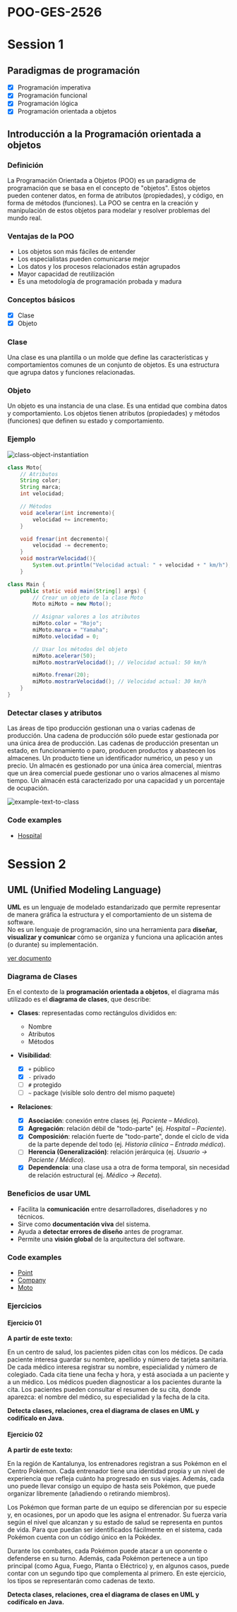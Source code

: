 # POO-GES-2526

# Session 1

## Paradigmas de programación

- [x] Programación imperativa
- [x] Programación funcional
- [x] Programación lógica
- [x] Programación orientada a objetos

## Introducción a la Programación orientada a objetos

### Definición

La Programación Orientada a Objetos (POO) es un paradigma de programación que se basa en el concepto de "objetos". Estos objetos pueden contener datos, en forma de atributos (propiedades), y código, en forma de métodos (funciones). La POO se centra en la creación y manipulación de estos objetos para modelar y resolver problemas del mundo real.

### Ventajas de la POO

- Los objetos son más fáciles de entender
- Los especialistas pueden comunicarse mejor
- Los datos y los procesos relacionados están agrupados
- Mayor capacidad de reutilización
- Es una metodología de programación probada y madura

### Conceptos básicos

- [x] Clase
- [x] Objeto

### Clase

Una clase es una plantilla o un molde que define las características y comportamientos comunes de un conjunto de objetos. Es una estructura que agrupa datos y funciones relacionadas.

### Objeto

Un objeto es una instancia de una clase. Es una entidad que combina datos y comportamiento. Los objetos tienen atributos (propiedades) y métodos (funciones) que definen su estado y comportamiento.

### Ejemplo

![class-object-instantiation](./assets/class-object-instantiation.png)

```java
class Moto{
    // Atributos
    String color;
    String marca;
    int velocidad;

    // Métodos
    void acelerar(int incremento){
        velocidad += incremento;
    }

    void frenar(int decremento){
        velocidad -= decremento;
    }
    void mostrarVelocidad(){
        System.out.println("Velocidad actual: " + velocidad + " km/h");
    }
```

```java
class Main {
    public static void main(String[] args) {
        // Crear un objeto de la clase Moto
        Moto miMoto = new Moto();

        // Asignar valores a los atributos
        miMoto.color = "Rojo";
        miMoto.marca = "Yamaha";
        miMoto.velocidad = 0;

        // Usar los métodos del objeto
        miMoto.acelerar(50);
        miMoto.mostrarVelocidad(); // Velocidad actual: 50 km/h

        miMoto.frenar(20);
        miMoto.mostrarVelocidad(); // Velocidad actual: 30 km/h
    }
}
```

### Detectar clases y atributos

Las áreas de tipo producción gestionan una o varias cadenas de producción. Una cadena de producción sólo puede estar gestionada por una única área de producción. Las cadenas de producción presentan un estado, en funcionamiento o paro, producen productos y abastecen los almacenes. Un producto tiene un identificador numérico, un peso y un precio. Un almacén es gestionado por una única área comercial, mientras que un área comercial puede gestionar uno o varios almacenes al mismo tiempo. Un almacén está caracterizado por una capacidad y un porcentaje de ocupación.

![example-text-to-class](./assets/example-text-to-class.png)

### Code examples

- [Hospital](./session%2001/example%20Hospital)

# Session 2

## UML (Unified Modeling Language)

**UML** es un lenguaje de modelado estandarizado que permite representar de manera gráfica la estructura y el comportamiento de un sistema de software.  
No es un lenguaje de programación, sino una herramienta para **diseñar, visualizar y comunicar** cómo se organiza y funciona una aplicación antes (o durante) su implementación.

[ver documento](./assets/POO-UML-DiagramaClasses.pdf)

### Diagrama de Clases

En el contexto de la **programación orientada a objetos**, el diagrama más utilizado es el **diagrama de clases**, que describe:

- **Clases**: representadas como rectángulos divididos en:
  - Nombre  
  - Atributos  
  - Métodos  

- **Visibilidad**:  
  - [x] `+` público  
  - [x] `-` privado  
  - [ ] `#` protegido  
  - [ ] `~` package (visible solo dentro del mismo paquete)  

- **Relaciones**:
  - [x] **Asociación**: conexión entre clases (ej. *Paciente – Médico*).  
  - [x] **Agregación**: relación débil de "todo-parte" (ej. *Hospital – Paciente*).  
  - [x] **Composición**: relación fuerte de "todo-parte", donde el ciclo de vida de la parte depende del todo (ej. *Historia clínica – Entrada médica*).  
  - [ ] **Herencia (Generalización)**: relación jerárquica (ej. *Usuario → Paciente / Médico*).  
  - [x] **Dependencia**: una clase usa a otra de forma temporal, sin necesidad de relación estructural (ej. *Médico → Receta*).  

### Beneficios de usar UML

- Facilita la **comunicación** entre desarrolladores, diseñadores y no técnicos.  
- Sirve como **documentación viva** del sistema.  
- Ayuda a **detectar errores de diseño** antes de programar.  
- Permite una **visión global** de la arquitectura del software.  

### Code examples

- [Point](./session%2002/example%20Point)
- [Company](./session%2002/example%20Company)
- [Moto](./session%2002/example%20Moto)

### Ejercicios

#### Ejercicio 01
**A partir de este texto:**

En un centro de salud, los pacientes piden citas con los médicos. De cada paciente interesa guardar su nombre, apellido y número de tarjeta sanitaria. De cada médico interesa registrar su nombre, especialidad y número de colegiado. Cada cita tiene una fecha y hora, y está asociada a un paciente y a un médico. Los médicos pueden diagnosticar a los pacientes durante la cita. Los pacientes pueden consultar el resumen de su cita, donde aparezca: el nombre del médico, su especialidad y la fecha de la cita.

**Detecta clases, relaciones, crea el diagrama de clases en UML y codifícalo en Java.**

#### Ejercicio 02

**A partir de este texto:**

En la región de Kantalunya, los entrenadores registran a sus Pokémon en el Centro Pokémon.
Cada entrenador tiene una identidad propia y un nivel de experiencia que refleja cuánto ha progresado en sus viajes. Además, cada uno puede llevar consigo un equipo de hasta seis Pokémon, que puede organizar libremente (añadiendo o retirando miembros).

Los Pokémon que forman parte de un equipo se diferencian por su especie y, en ocasiones, por un apodo que les asigna el entrenador. Su fuerza varía según el nivel que alcanzan y su estado de salud se representa en puntos de vida. Para que puedan ser identificados fácilmente en el sistema, cada Pokémon cuenta con un código único en la Pokédex.

Durante los combates, cada Pokémon puede atacar a un oponente o defenderse en su turno. Además, cada Pokémon pertenece a un tipo principal (como Agua, Fuego, Planta o Eléctrico) y, en algunos casos, puede contar con un segundo tipo que complementa al primero. En este ejercicio, los tipos se representarán como cadenas de texto.

**Detecta clases, relaciones, crea el diagrama de clases en UML y codifícalo en Java.**